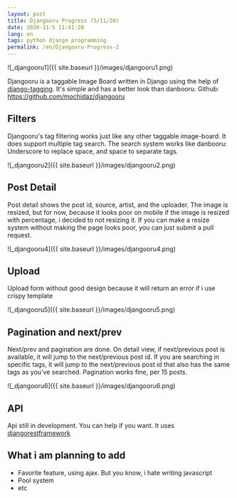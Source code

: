 ```yaml
---
layout: post
title: Djangooru Progress (5/11/20)
date: 2020-11-5 11:41:20
lang: en
tags: python django programming
permalink: /en/Djangooru-Progress-1
---
```


![_djangooru1]({{ site.baseurl }}/images/djangooru1.png)

Djangooru is a taggable Image Board written in Django using the help of [django-tagging](https://pypi.org/project/django-tagging/). It's simple and has a better look than danbooru. Github: <https://github.com/mochidaz/djangooru>

## Filters

Djangooru's tag filtering works just like any other taggable image-board. It does support multiple tag search. The search system works like danbooru: Underscore to replace space, and space to separate tags.

![_djangooru2]({{ site.baseurl }}/images/djangooru2.png)

## Post Detail

Post detail shows the post id, source, artist, and the uploader. The image is resized, but for now, because it looks poor on mobile if the image is resized with percentage, i decided to not resizing it. If you can make a resize system without making the page looks poor, you can just submit a pull request.

![_djangooru4]({{ site.baseurl }}/images/djangooru4.png)

## Upload

Upload form without good design because it will return an error if i use crispy template

![_djangooru5]({{ site.baseurl }}/images/djangooru5.png)

## Pagination and next/prev

Next/prev and pagination are done. On detail view, if next/previous post is available, it will jump to the next/previous post id. If you are searching in specific tags, it will jump to the next/previous post id that also has the same tags as you've searched. Pagination works fine, per 15 posts.

![_djangooru6]({{ site.baseurl }}/images/djangooru6.png)

## API

Api still in development. You can help if you want. It uses [djangorestframework](https://pypi.org/project/djangorestframework/)

## What i am planning to add

- Favorite feature, using ajax. But you know, i hate writing javascript
- Pool system
- etc

